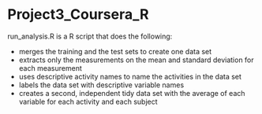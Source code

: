 # Project3_Coursera_R
run_analysis.R is a R script that does the following:
- merges the training and the test sets to create one data set
- extracts only the measurements on the mean and standard deviation for each measurement
- uses descriptive activity names to name the activities in the data set
- labels the data set with descriptive variable names
- creates a second, independent tidy data set with the average of each variable for each activity and each subject
